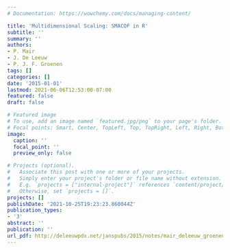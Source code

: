 ```yaml
---
# Documentation: https://wowchemy.com/docs/managing-content/

title: 'Multidimensional Scaling: SMACOF in R'
subtitle: ''
summary: ''
authors:
- P. Mair
- J. De Leeuw
- P. J. F. Groenen
tags: []
categories: []
date: '2015-01-01'
lastmod: 2021-06-06T12:53:00-07:00
featured: false
draft: false

# Featured image
# To use, add an image named `featured.jpg/png` to your page's folder.
# Focal points: Smart, Center, TopLeft, Top, TopRight, Left, Right, BottomLeft, Bottom, BottomRight.
image:
  caption: ''
  focal_point: ''
  preview_only: false

# Projects (optional).
#   Associate this post with one or more of your projects.
#   Simply enter your project's folder or file name without extension.
#   E.g. `projects = ["internal-project"]` references `content/project/deep-learning/index.md`.
#   Otherwise, set `projects = []`.
projects: []
publishDate: '2021-10-25T19:23:23.860044Z'
publication_types:
- '3'
abstract: ''
publication: ''
url_pdf: http://deleeuwpdx.net/janspubs/2015/notes/mair_deleeuw_groenen_U_15.pdf
---
```

